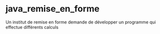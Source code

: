 # java_remise_en_forme
Un institut de remise en forme demande de développer un programme qui effectue différents calculs
